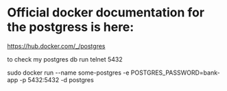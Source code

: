 # Official docker documentation for the postgress is here:
https://hub.docker.com/_/postgres

to check my postgres db run
telnet 5432

sudo docker run --name some-postgres -e POSTGRES_PASSWORD=bank-app -p 5432:5432 -d postgres